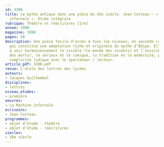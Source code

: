 ```yaml
---
id: 3306
title: Le mythe antique dans une pièce du XXe siècle. Jean Cocteau – « La Machine
  infernale ». Étude intégrale 
rubrique: Théâtre et réécritures [1re]
annee: 1998
magazine: 1998
pages: 50
description: Une pièce facile d’accès à tous les niveaux, en seconde comme en première,
  qui constitue une adaptation riche et originale du mythe d’Œdipe. Elle parvient
  à unir harmonieusement le visible (le monde des vivants) et l’invisible (le monde
  des morts), le sérieux et le comique, la tradition et la modernité, pour créer une
  complicité ludique avec le spectateur / lecteur.
article_pdf: 3306.pdf
revue: L’école des lettres des lycées
auteurs:
- Jacques Guilhembet
disciplines:
- lettres
niveau_etudes:
- première
oeuvres:
- La Machine infernale
ecrivains:
- Jean Cocteau
programmes:
- objet d’étude - théâtre
- objet d’étude - réécritures
siecles:
- 20e siècle
---
```

